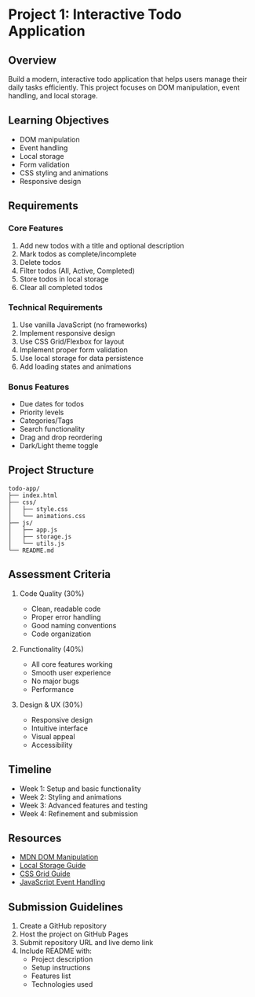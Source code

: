# Project 1: Interactive Todo Application

## Overview
Build a modern, interactive todo application that helps users manage their daily tasks efficiently. This project focuses on DOM manipulation, event handling, and local storage.

## Learning Objectives
- DOM manipulation
- Event handling
- Local storage
- Form validation
- CSS styling and animations
- Responsive design

## Requirements

### Core Features
1. Add new todos with a title and optional description
2. Mark todos as complete/incomplete
3. Delete todos
4. Filter todos (All, Active, Completed)
5. Store todos in local storage
6. Clear all completed todos

### Technical Requirements
1. Use vanilla JavaScript (no frameworks)
2. Implement responsive design
3. Use CSS Grid/Flexbox for layout
4. Implement proper form validation
5. Use local storage for data persistence
6. Add loading states and animations

### Bonus Features
- Due dates for todos
- Priority levels
- Categories/Tags
- Search functionality
- Drag and drop reordering
- Dark/Light theme toggle

## Project Structure
```
todo-app/
├── index.html
├── css/
│   ├── style.css
│   └── animations.css
├── js/
│   ├── app.js
│   ├── storage.js
│   └── utils.js
└── README.md
```

## Assessment Criteria
1. Code Quality (30%)
   - Clean, readable code
   - Proper error handling
   - Good naming conventions
   - Code organization

2. Functionality (40%)
   - All core features working
   - Smooth user experience
   - No major bugs
   - Performance

3. Design & UX (30%)
   - Responsive design
   - Intuitive interface
   - Visual appeal
   - Accessibility

## Timeline
- Week 1: Setup and basic functionality
- Week 2: Styling and animations
- Week 3: Advanced features and testing
- Week 4: Refinement and submission

## Resources
- [MDN DOM Manipulation](https://developer.mozilla.org/en-US/docs/Learn/JavaScript/Client-side_web_APIs/Manipulating_documents)
- [Local Storage Guide](https://developer.mozilla.org/en-US/docs/Web/API/Window/localStorage)
- [CSS Grid Guide](https://css-tricks.com/snippets/css/complete-guide-grid/)
- [JavaScript Event Handling](https://developer.mozilla.org/en-US/docs/Web/API/Event)

## Submission Guidelines
1. Create a GitHub repository
2. Host the project on GitHub Pages
3. Submit repository URL and live demo link
4. Include README with:
   - Project description
   - Setup instructions
   - Features list
   - Technologies used 